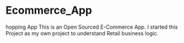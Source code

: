 # Ecommerce_App
hopping App    This is an Open Sourced E-Commerce App.  I started this Project as my own project to understand Retail business logic.
